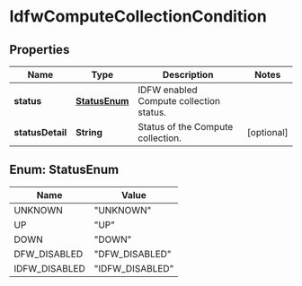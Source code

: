 # IdfwComputeCollectionCondition

## Properties
Name | Type | Description | Notes
------------ | ------------- | ------------- | -------------
**status** | [**StatusEnum**](#StatusEnum) | IDFW enabled Compute collection status. | 
**statusDetail** | **String** | Status of the Compute collection. |  [optional]

<a name="StatusEnum"></a>
## Enum: StatusEnum
Name | Value
---- | -----
UNKNOWN | &quot;UNKNOWN&quot;
UP | &quot;UP&quot;
DOWN | &quot;DOWN&quot;
DFW_DISABLED | &quot;DFW_DISABLED&quot;
IDFW_DISABLED | &quot;IDFW_DISABLED&quot;
